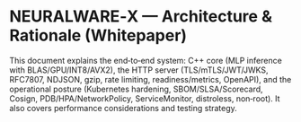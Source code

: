 <!-- SPDX-License-Identifier: Apache-2.0 -->
# NEURALWARE‑X — Architecture & Rationale (Whitepaper)

This document explains the end‑to‑end system: C++ core (MLP inference with BLAS/GPU/INT8/AVX2),
the HTTP server (TLS/mTLS/JWT/JWKS, RFC7807, NDJSON, gzip, rate limiting, readiness/metrics, OpenAPI),
and the operational posture (Kubernetes hardening, SBOM/SLSA/Scorecard, Cosign, PDB/HPA/NetworkPolicy,
ServiceMonitor, distroless, non‑root). It also covers performance considerations and testing strategy.
